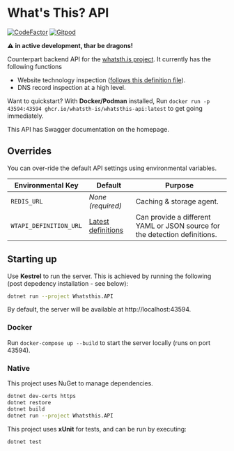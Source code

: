 # What's This? API

[![CodeFactor](https://www.codefactor.io/repository/github/whatsth-is/api.whatsth.is/badge)][cf]
[![Gitpod](https://img.shields.io/badge/open%20in-Gitpod-orange?logo=gitpod&logoColor=white)][gp]

**:warning: in active development, thar be dragons!**

Counterpart backend API for the [whatsth.is project][fnt]. It currently has the following functions

* Website technology inspection ([follows this definition file][def]).
* DNS record inspection at a high level.

Want to quickstart? With **Docker/Podman** installed, Run
`docker run -p 43594:43594 ghcr.io/whatsth-is/whatsthis-api:latest` to get going immediately.

This API has Swagger documentation on the homepage.

## Overrides

You can over-ride the default API settings using environmental variables.

Environmental Key      | Default                   | Purpose
-----------------------|---------------------------|--------
`REDIS_URL`            | *None (required)*         | Caching & storage agent. 
`WTAPI_DEFINITION_URL` | [Latest definitions][def] | Can provide a different YAML or JSON source for the detection definitions.

## Starting up

Use **Kestrel** to run the server. This is achieved by running the following (post depedency installation - see below):

```bash
dotnet run --project Whatsthis.API
```

By default, the server will be available at http://localhost:43594.

### Docker

Run `docker-compose up --build` to start the server locally (runs on port 43594).

### Native

This project uses NuGet to manage dependencies.

```bash
dotnet dev-certs https 
dotnet restore
dotnet build
dotnet run --project Whatsthis.API
```

This project uses **xUnit** for tests, and can be run by executing:

```bash
dotnet test
```

[cf]:  https://www.codefactor.io/repository/github/soup-bowl/api.whatsth.is
[gp]:  https://gitpod.io/#https://github.com/soup-bowl/whatsth.is
[fnt]: https://github.com/soup-bowl/whatsth.is
[def]: https://gist.github.com/soup-bowl/ca302eb775278a581cd4e7e2ea4122a1#file-definitions-yml

